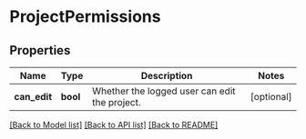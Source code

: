 # ProjectPermissions

## Properties
Name | Type | Description | Notes
------------ | ------------- | ------------- | -------------
**can_edit** | **bool** | Whether the logged user can edit the project. | [optional] 

[[Back to Model list]](../README.md#documentation-for-models) [[Back to API list]](../README.md#documentation-for-api-endpoints) [[Back to README]](../README.md)

